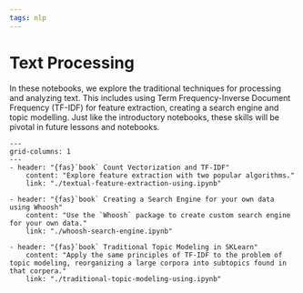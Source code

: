 ```yaml
---
tags: nlp
---
```


# Text Processing

In these notebooks, we explore the traditional techniques for processing and analyzing text. This includes using Term Frequency-Inverse Document Frequency (TF-IDF) for feature extraction, creating a search engine and topic modelling. Just like the introductory notebooks, these skills will be pivotal in future lessons and notebooks.

```{gallery-grid}
---
grid-columns: 1
---
- header: "{fas}`book` Count Vectorization and TF-IDF"
	content: "Explore feature extraction with two popular algorithms."
	link: "./textual-feature-extraction-using.ipynb"

- header: "{fas}`book` Creating a Search Engine for your own data using Whoosh"
	content: "Use the `Whoosh` package to create custom search engine for your own data."
	link: "./whoosh-search-engine.ipynb"

- header: "{fas}`book` Traditional Topic Modeling in SKLearn"
	content: "Apply the same principles of TF-IDF to the problem of topic modeling, reorganizing a large corpora into subtopics found in that corpera."
	link: "./traditional-topic-modeling-using.ipynb"

```

